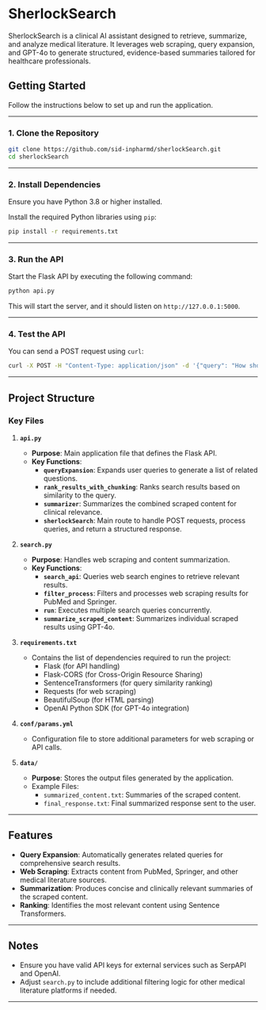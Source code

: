 

# **SherlockSearch**

SherlockSearch is a clinical AI assistant designed to retrieve, summarize, and analyze medical literature. It leverages web scraping, query expansion, and GPT-4o to generate structured, evidence-based summaries tailored for healthcare professionals.

## **Getting Started**

Follow the instructions below to set up and run the application.

---

### **1. Clone the Repository**
```bash
git clone https://github.com/sid-inpharmd/sherlockSearch.git
cd sherlockSearch
```

---

### **2. Install Dependencies**
Ensure you have Python 3.8 or higher installed.

Install the required Python libraries using `pip`:
```bash
pip install -r requirements.txt
```

---

### **3. Run the API**
Start the Flask API by executing the following command:
```bash
python api.py
```

This will start the server, and it should listen on `http://127.0.0.1:5000`.

---

### **4. Test the API**
You can send a POST request using `curl`:
```bash
curl -X POST -H "Content-Type: application/json" -d '{"query": "How should asthma management change in pediatric patients during viral infections?"}' http://127.0.0.1:5000/api/webSearch
```

---

## **Project Structure**

### **Key Files**
1. **`api.py`**
   - **Purpose**: Main application file that defines the Flask API.
   - **Key Functions**:
     - **`queryExpansion`**: Expands user queries to generate a list of related questions.
     - **`rank_results_with_chunking`**: Ranks search results based on similarity to the query.
     - **`summarizer`**: Summarizes the combined scraped content for clinical relevance.
     - **`sherlockSearch`**: Main route to handle POST requests, process queries, and return a structured response.

2. **`search.py`**
   - **Purpose**: Handles web scraping and content summarization.
   - **Key Functions**:
     - **`search_api`**: Queries web search engines to retrieve relevant results.
     - **`filter_process`**: Filters and processes web scraping results for PubMed and Springer.
     - **`run`**: Executes multiple search queries concurrently.
     - **`summarize_scraped_content`**: Summarizes individual scraped results using GPT-4o.

3. **`requirements.txt`**
   - Contains the list of dependencies required to run the project:
     - Flask (for API handling)
     - Flask-CORS (for Cross-Origin Resource Sharing)
     - SentenceTransformers (for query similarity ranking)
     - Requests (for web scraping)
     - BeautifulSoup (for HTML parsing)
     - OpenAI Python SDK (for GPT-4o integration)

4. **`conf/params.yml`**
   - Configuration file to store additional parameters for web scraping or API calls.

5. **`data/`**
   - **Purpose**: Stores the output files generated by the application.
   - Example Files:
     - `summarized_content.txt`: Summaries of the scraped content.
     - `final_response.txt`: Final summarized response sent to the user.

---

## **Features**
- **Query Expansion**: Automatically generates related queries for comprehensive search results.
- **Web Scraping**: Extracts content from PubMed, Springer, and other medical literature sources.
- **Summarization**: Produces concise and clinically relevant summaries of the scraped content.
- **Ranking**: Identifies the most relevant content using Sentence Transformers.

---

## **Notes**
- Ensure you have valid API keys for external services such as SerpAPI and OpenAI.
- Adjust `search.py` to include additional filtering logic for other medical literature platforms if needed.

---

